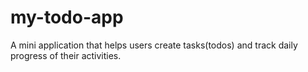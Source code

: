 # my-todo-app
A mini  application that helps users create tasks(todos)
 and track daily progress of their activities.